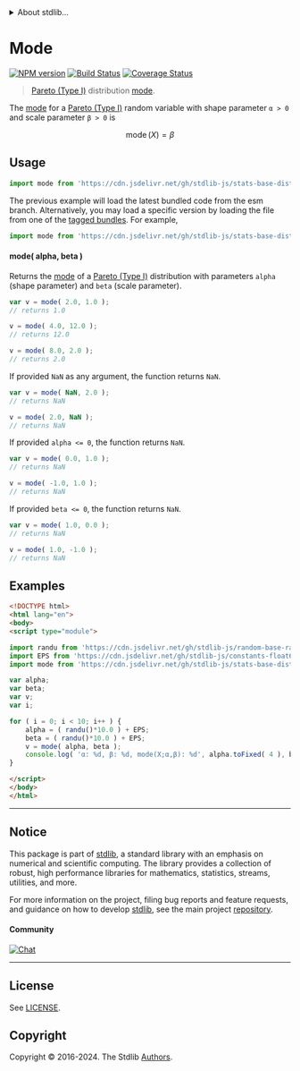 <!--

@license Apache-2.0

Copyright (c) 2018 The Stdlib Authors.

Licensed under the Apache License, Version 2.0 (the "License");
you may not use this file except in compliance with the License.
You may obtain a copy of the License at

   http://www.apache.org/licenses/LICENSE-2.0

Unless required by applicable law or agreed to in writing, software
distributed under the License is distributed on an "AS IS" BASIS,
WITHOUT WARRANTIES OR CONDITIONS OF ANY KIND, either express or implied.
See the License for the specific language governing permissions and
limitations under the License.

-->


<details>
  <summary>
    About stdlib...
  </summary>
  <p>We believe in a future in which the web is a preferred environment for numerical computation. To help realize this future, we've built stdlib. stdlib is a standard library, with an emphasis on numerical and scientific computation, written in JavaScript (and C) for execution in browsers and in Node.js.</p>
  <p>The library is fully decomposable, being architected in such a way that you can swap out and mix and match APIs and functionality to cater to your exact preferences and use cases.</p>
  <p>When you use stdlib, you can be absolutely certain that you are using the most thorough, rigorous, well-written, studied, documented, tested, measured, and high-quality code out there.</p>
  <p>To join us in bringing numerical computing to the web, get started by checking us out on <a href="https://github.com/stdlib-js/stdlib">GitHub</a>, and please consider <a href="https://opencollective.com/stdlib">financially supporting stdlib</a>. We greatly appreciate your continued support!</p>
</details>

# Mode

[![NPM version][npm-image]][npm-url] [![Build Status][test-image]][test-url] [![Coverage Status][coverage-image]][coverage-url] <!-- [![dependencies][dependencies-image]][dependencies-url] -->

> [Pareto (Type I)][pareto-distribution] distribution [mode][mode].

<!-- Section to include introductory text. Make sure to keep an empty line after the intro `section` element and another before the `/section` close. -->

<section class="intro">

The [mode][mode] for a [Pareto (Type I)][pareto-distribution] random variable with shape parameter `α > 0` and scale parameter `β > 0` is

<!-- <equation class="equation" label="eq:pareto_type1_mode" align="center" raw="\operatorname{mode}\left( X \right) = \beta" alt="Mode for a Pareto (Type I) distribution."> -->

```math
\mathop{\mathrm{mode}}\left( X \right) = \beta
```

<!-- <div class="equation" align="center" data-raw-text="\operatorname{mode}\left( X \right) = \beta" data-equation="eq:pareto_type1_mode">
    <img src="https://cdn.jsdelivr.net/gh/stdlib-js/stdlib@51534079fef45e990850102147e8945fb023d1d0/lib/node_modules/@stdlib/stats/base/dists/pareto-type1/mode/docs/img/equation_pareto_type1_mode.svg" alt="Mode for a Pareto (Type I) distribution.">
    <br>
</div> -->

<!-- </equation> -->

</section>

<!-- /.intro -->

<!-- Package usage documentation. -->



<section class="usage">

## Usage

```javascript
import mode from 'https://cdn.jsdelivr.net/gh/stdlib-js/stats-base-dists-pareto-type1-mode@esm/index.mjs';
```
The previous example will load the latest bundled code from the esm branch. Alternatively, you may load a specific version by loading the file from one of the [tagged bundles](https://github.com/stdlib-js/stats-base-dists-pareto-type1-mode/tags). For example,

```javascript
import mode from 'https://cdn.jsdelivr.net/gh/stdlib-js/stats-base-dists-pareto-type1-mode@v0.2.1-esm/index.mjs';
```

#### mode( alpha, beta )

Returns the [mode][mode] of a [Pareto (Type I)][pareto-distribution] distribution with parameters `alpha` (shape parameter) and `beta` (scale parameter).

```javascript
var v = mode( 2.0, 1.0 );
// returns 1.0

v = mode( 4.0, 12.0 );
// returns 12.0

v = mode( 8.0, 2.0 );
// returns 2.0
```

If provided `NaN` as any argument, the function returns `NaN`.

```javascript
var v = mode( NaN, 2.0 );
// returns NaN

v = mode( 2.0, NaN );
// returns NaN
```

If provided `alpha <= 0`, the function returns `NaN`.

```javascript
var v = mode( 0.0, 1.0 );
// returns NaN

v = mode( -1.0, 1.0 );
// returns NaN
```

If provided `beta <= 0`, the function returns `NaN`.

```javascript
var v = mode( 1.0, 0.0 );
// returns NaN

v = mode( 1.0, -1.0 );
// returns NaN
```

</section>

<!-- /.usage -->

<!-- Package usage notes. Make sure to keep an empty line after the `section` element and another before the `/section` close. -->

<section class="notes">

</section>

<!-- /.notes -->

<!-- Package usage examples. -->

<section class="examples">

## Examples

<!-- eslint no-undef: "error" -->

```html
<!DOCTYPE html>
<html lang="en">
<body>
<script type="module">

import randu from 'https://cdn.jsdelivr.net/gh/stdlib-js/random-base-randu@esm/index.mjs';
import EPS from 'https://cdn.jsdelivr.net/gh/stdlib-js/constants-float64-eps@esm/index.mjs';
import mode from 'https://cdn.jsdelivr.net/gh/stdlib-js/stats-base-dists-pareto-type1-mode@esm/index.mjs';

var alpha;
var beta;
var v;
var i;

for ( i = 0; i < 10; i++ ) {
    alpha = ( randu()*10.0 ) + EPS;
    beta = ( randu()*10.0 ) + EPS;
    v = mode( alpha, beta );
    console.log( 'α: %d, β: %d, mode(X;α,β): %d', alpha.toFixed( 4 ), beta.toFixed( 4 ), v.toFixed( 4 ) );
}

</script>
</body>
</html>
```

</section>

<!-- /.examples -->

<!-- Section to include cited references. If references are included, add a horizontal rule *before* the section. Make sure to keep an empty line after the `section` element and another before the `/section` close. -->

<section class="references">

</section>

<!-- /.references -->

<!-- Section for related `stdlib` packages. Do not manually edit this section, as it is automatically populated. -->

<section class="related">

</section>

<!-- /.related -->

<!-- Section for all links. Make sure to keep an empty line after the `section` element and another before the `/section` close. -->


<section class="main-repo" >

* * *

## Notice

This package is part of [stdlib][stdlib], a standard library with an emphasis on numerical and scientific computing. The library provides a collection of robust, high performance libraries for mathematics, statistics, streams, utilities, and more.

For more information on the project, filing bug reports and feature requests, and guidance on how to develop [stdlib][stdlib], see the main project [repository][stdlib].

#### Community

[![Chat][chat-image]][chat-url]

---

## License

See [LICENSE][stdlib-license].


## Copyright

Copyright &copy; 2016-2024. The Stdlib [Authors][stdlib-authors].

</section>

<!-- /.stdlib -->

<!-- Section for all links. Make sure to keep an empty line after the `section` element and another before the `/section` close. -->

<section class="links">

[npm-image]: http://img.shields.io/npm/v/@stdlib/stats-base-dists-pareto-type1-mode.svg
[npm-url]: https://npmjs.org/package/@stdlib/stats-base-dists-pareto-type1-mode

[test-image]: https://github.com/stdlib-js/stats-base-dists-pareto-type1-mode/actions/workflows/test.yml/badge.svg?branch=v0.2.1
[test-url]: https://github.com/stdlib-js/stats-base-dists-pareto-type1-mode/actions/workflows/test.yml?query=branch:v0.2.1

[coverage-image]: https://img.shields.io/codecov/c/github/stdlib-js/stats-base-dists-pareto-type1-mode/main.svg
[coverage-url]: https://codecov.io/github/stdlib-js/stats-base-dists-pareto-type1-mode?branch=main

<!--

[dependencies-image]: https://img.shields.io/david/stdlib-js/stats-base-dists-pareto-type1-mode.svg
[dependencies-url]: https://david-dm.org/stdlib-js/stats-base-dists-pareto-type1-mode/main

-->

[chat-image]: https://img.shields.io/gitter/room/stdlib-js/stdlib.svg
[chat-url]: https://app.gitter.im/#/room/#stdlib-js_stdlib:gitter.im

[stdlib]: https://github.com/stdlib-js/stdlib

[stdlib-authors]: https://github.com/stdlib-js/stdlib/graphs/contributors

[umd]: https://github.com/umdjs/umd
[es-module]: https://developer.mozilla.org/en-US/docs/Web/JavaScript/Guide/Modules

[deno-url]: https://github.com/stdlib-js/stats-base-dists-pareto-type1-mode/tree/deno
[deno-readme]: https://github.com/stdlib-js/stats-base-dists-pareto-type1-mode/blob/deno/README.md
[umd-url]: https://github.com/stdlib-js/stats-base-dists-pareto-type1-mode/tree/umd
[umd-readme]: https://github.com/stdlib-js/stats-base-dists-pareto-type1-mode/blob/umd/README.md
[esm-url]: https://github.com/stdlib-js/stats-base-dists-pareto-type1-mode/tree/esm
[esm-readme]: https://github.com/stdlib-js/stats-base-dists-pareto-type1-mode/blob/esm/README.md
[branches-url]: https://github.com/stdlib-js/stats-base-dists-pareto-type1-mode/blob/main/branches.md

[stdlib-license]: https://raw.githubusercontent.com/stdlib-js/stats-base-dists-pareto-type1-mode/main/LICENSE

[pareto-distribution]: https://en.wikipedia.org/wiki/Pareto_distribution

[mode]: https://en.wikipedia.org/wiki/Mode_%28statistics%29

</section>

<!-- /.links -->
